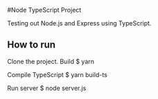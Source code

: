 #Node TypeScript Project

Testing out Node.js and Express using TypeScript.

## How to run

Clone the project.
Build
\$ yarn

Compile TypeScript
\$ yarn build-ts

Run server
\$ node server.js
